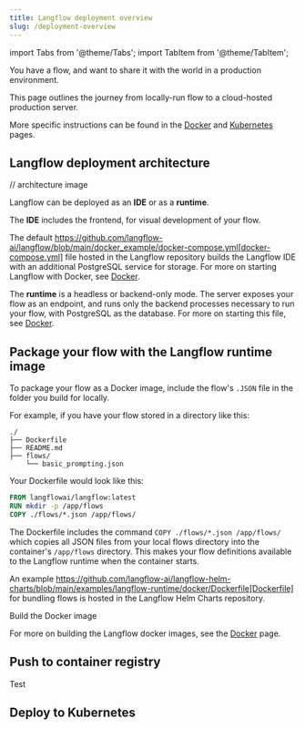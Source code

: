 ```yaml
---
title: Langflow deployment overview
slug: /deployment-overview
---
```


import Tabs from '@theme/Tabs';
import TabItem from '@theme/TabItem';

You have a flow, and want to share it with the world in a production environment.

This page outlines the journey from locally-run flow to a cloud-hosted production server.

More specific instructions can be found in the [Docker](/deployment-docker) and [Kubernetes](/deployment-kubernetes) pages.

## Langflow deployment architecture

// architecture image

Langflow can be deployed as an **IDE** or as a **runtime**.

The **IDE** includes the frontend, for visual development of your flow.

The default https://github.com/langflow-ai/langflow/blob/main/docker_example/docker-compose.yml[docker-compose.yml] file hosted in the Langflow repository builds the Langflow IDE with an additional PostgreSQL service for storage. For more on starting Langflow with Docker, see [Docker](/deployment-docker).

The **runtime** is a headless or backend-only mode. The server exposes your flow as an endpoint, and runs only the backend processes necessary to run your flow, with PostgreSQL as the database. For more on starting this file, see [Docker](/deployment-docker).

## Package your flow with the Langflow runtime image

To package your flow as a Docker image, include the flow's `.JSON` file in the folder you build for locally.

For example, if you have your flow stored in a directory like this:

```plain
./
├── Dockerfile
├── README.md
├── flows/
    └── basic_prompting.json
```

Your Dockerfile would look like this:

```dockerfile
FROM langflowai/langflow:latest
RUN mkdir -p /app/flows
COPY ./flows/*.json /app/flows/
```

The Dockerfile includes the command `COPY ./flows/*.json /app/flows/` which copies all JSON files from your local flows directory into the container's `/app/flows` directory. This makes your flow definitions available to the Langflow runtime when the container starts.

An example https://github.com/langflow-ai/langflow-helm-charts/blob/main/examples/langflow-runtime/docker/Dockerfile[Dockerfile] for bundling flows is hosted in the Langflow Helm Charts repository.

Build the Docker image

For more on building the Langflow docker images, see the [Docker](/deployment-docker) page.

## Push to container registry

Test 
## Deploy to Kubernetes



